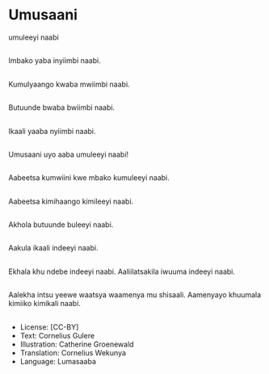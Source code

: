 # Umusaani
umuleeyi naabi

##
Imbako yaba inyiimbi
naabi.


##
Kumulyaango kwaba
mwiimbi naabi.


##
Butuunde bwaba
bwiimbi naabi.


##
Ikaali yaaba nyiimbi
naabi.


##
Umusaani uyo aaba
umuleeyi naabi!


##
Aabeetsa kumwiini kwe
mbako kumuleeyi
naabi.


##
Aabeetsa kimihaango
kimileeyi naabi.


##
Akhola butuunde
buleeyi naabi.


##
Aakula ikaali indeeyi
naabi.


##
Ekhala khu ndebe
indeeyi naabi.
Aaliilatsakila iwuuma
indeeyi naabi.


##
Aalekha intsu yeewe
waatsya waamenya mu
shisaali.
Aamenyayo khuumala
kimiiko kimikali naabi.


##
* License: [CC-BY]
* Text: Cornelius Gulere
* Illustration: Catherine Groenewald
* Translation: Cornelius Wekunya
* Language: Lumasaaba
